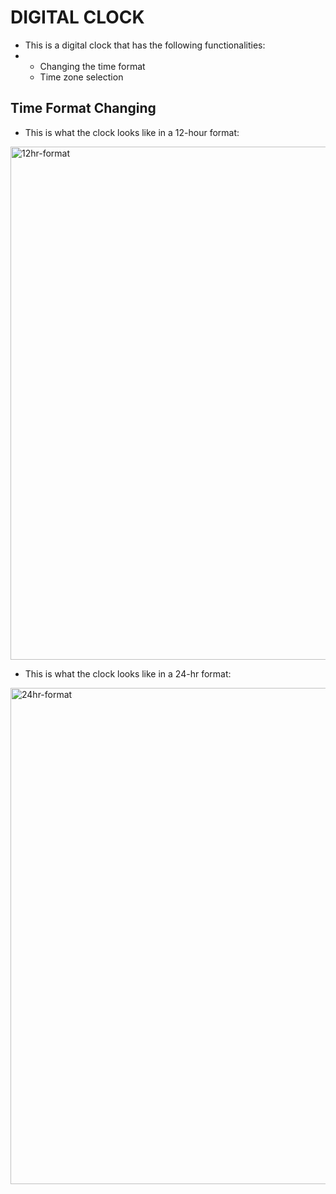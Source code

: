 # DIGITAL CLOCK
- This is a digital clock that has the following functionalities:
- - Changing the time format
  - Time zone selection
 
## Time Format Changing
- This is what the clock looks like in a 12-hour format:
<img width="821" alt="12hr-format" src="https://github.com/neldajohn/random_games/assets/58130223/34ec37b4-aa0f-4dee-8eee-4796820e85d9">

- This is what the clock looks like in a 24-hr format:
<img width="794" alt="24hr-format" src="https://github.com/neldajohn/random_games/assets/58130223/e397740e-326b-4e6d-8882-8872fc957c66">
